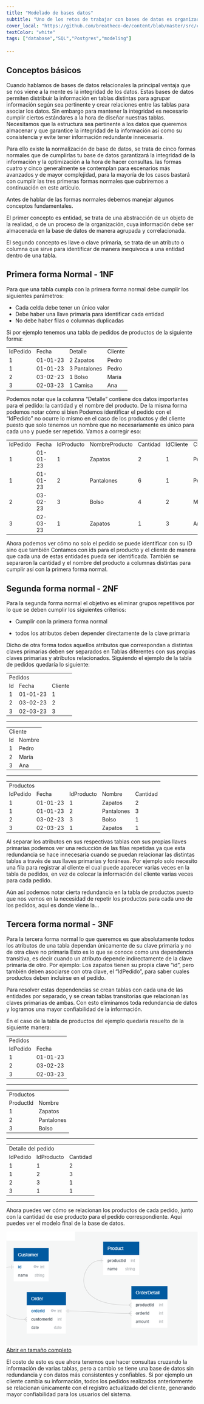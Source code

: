 ```yaml
---
title: "Modelado de bases datos"
subtitle: "Uno de los retos de trabajar con bases de datos es organizar la información en tablas de forma eficiente y que garantice la consistencia de los datos, para ello las formas normales no dicen que debemos cumplir para tener la base de datos mejor ordenada."
cover_local: "https://github.com/breatheco-de/content/blob/master/src/content/lesson/../../assets/images/4cc6fa0b-2530-4052-aa7e-8dac03788ac3.png?raw=true"
textColor: "white"
tags: ["database","SQL","Postgres","modeling"]

---
```


## Conceptos básicos

Cuando hablamos de bases de datos relacionales la principal ventaja que se nos viene a la mente es la integridad de los datos. Estas bases de datos permiten distribuir la información en tablas distintas para agrupar información según sea pertinente y crear relaciones entre las tablas para asociar los datos. Sin embargo para mantener la integridad es necesario cumplir ciertos estándares a la hora de diseñar nuestras tablas. Necesitamos que la estructura sea pertinente a los datos que queremos almacenar y que garantice la integridad de la información así como su consistencia y evite tener información redundante innecesaria.

Para ello existe la normalización de base de datos, se trata de cinco formas normales que de cumplirlas tu base de datos garantizará la integridad de la información y la optimización a la hora de hacer consultas. las formas cuatro y cinco generalmente se contemplan para escenarios más avanzados y de mayor complejidad, para la mayoría de los casos bastará con cumplir las tres primeras formas normales que cubriremos a continuación en este artículo.

Antes de hablar de las formas normales debemos manejar algunos conceptos fundamentales.

El primer concepto es entidad, se trata de una abstracción de un objeto de la realidad, o de un proceso de la organización, cuya información debe ser almacenada en la base de datos de manera agrupada y correlacionada.

El segundo concepto es llave o clave primaria, se trata de un atributo o columna que sirve para identificar de manera inequívoca a una entidad dentro de una tabla.

## Primera forma Normal - 1NF

Para que una tabla cumpla con la primera forma normal debe cumplir los siguientes parámetros:


* Cada celda debe tener un único valor
* Debe haber una llave primaria para identificar cada entidad
* No debe haber filas o columnas duplicadas 

Si por ejemplo tenemos una tabla de pedidos de productos de la siguiente forma:

<table>
  <tr>
   <td>IdPedido 
   </td>
   <td>Fecha
   </td>
   <td>Detalle
   </td>
   <td>Cliente
   </td>
  </tr>
  <tr>
   <td>1
   </td>
   <td>01-01-23
   </td>
   <td>2 Zapatos
   </td>
   <td>Pedro
   </td>
  </tr>
  <tr>
   <td>1
   </td>
   <td>01-01-23
   </td>
   <td>3 Pantalones
   </td>
   <td>Pedro
   </td>
  </tr>
  <tr>
   <td>2
   </td>
   <td>03-02-23
   </td>
   <td>1 Bolso
   </td>
   <td>María
   </td>
  </tr>
  <tr>
   <td>3
   </td>
   <td>02-03-23
   </td>
   <td>1 Camisa
   </td>
   <td>Ana
   </td>
  </tr>
</table>

Podemos notar que la columna “Detalle” contiene dos datos importantes para el pedido: la cantidad y el nombre del producto. De la misma forma podemos notar cómo si bien Podemos identificar el pedido con el “IdPedido” no ocurre lo mismo en el caso de los productos y del cliente puesto que solo tenemos un nombre que no necesariamente es único para cada uno y puede ser repetido. Vamos a corregir eso:

<table>
  <tr>
   <td>IdPedido 
   </td>
   <td>Fecha
   </td>
   <td>IdProducto
   </td>
   <td>NombreProducto
   </td>
   <td>Cantidad
   </td>
   <td>IdCliente
   </td>
   <td>Cliente
   </td>
  </tr>
  <tr>
   <td>1
   </td>
   <td>01-01-23
   </td>
   <td>1
   </td>
   <td>Zapatos
   </td>
   <td>2
   </td>
   <td>1
   </td>
   <td>Pedro
   </td>
  </tr>
  <tr>
   <td>1
   </td>
   <td>01-01-23
   </td>
   <td>2
   </td>
   <td>Pantalones
   </td>
   <td>6
   </td>
   <td>1
   </td>
   <td>Pedro
   </td>
  </tr>
  <tr>
   <td>2
   </td>
   <td>03-02-23
   </td>
   <td>3
   </td>
   <td>Bolso 
   </td>
   <td>4
   </td>
   <td>2
   </td>
   <td>María
   </td>
  </tr>
  <tr>
   <td>3
   </td>
   <td>02-03-23
   </td>
   <td>1
   </td>
   <td>Zapatos
   </td>
   <td>1
   </td>
   <td>3
   </td>
   <td>Ana
   </td>
  </tr>
</table>

Ahora podemos ver cómo no solo el pedido se puede identificar con su ID sino que también Contamos con ids para el producto y el cliente de manera que cada una de estas entidades pueda ser identificada. También se separaron la cantidad y el nombre del producto a columnas distintas para cumplir así con la primera forma normal.

## Segunda forma normal - 2NF

Para la segunda forma normal el objetivo es eliminar grupos repetitivos por lo que se deben cumplir los siguientes criterios:

* Cumplir con la primera forma normal

* todos los atributos deben depender directamente de la clave primaria

Dicho de otra forma todos aquellos atributos que correspondan a distintas claves primarias deben ser separados en Tablas diferentes con sus propias claves primarias y atributos relacionados. Siguiendo el ejemplo de la tabla de pedidos quedaría lo siguiente:

<table>
  <tr>
   <td colspan="2" >Pedidos
   </td>
   <td>
   </td>
  </tr>
  <tr>
   <td>Id
   </td>
   <td>Fecha 
   </td>
   <td>Cliente
   </td>
  </tr>
  <tr>
   <td>1
   </td>
   <td>01-01-23
   </td>
   <td>1
   </td>
  </tr>
  <tr>
   <td>2
   </td>
   <td>03-02-23
   </td>
   <td>2
   </td>
  </tr>
  <tr>
   <td>3
   </td>
   <td>02-03-23
   </td>
   <td>3
   </td>
  </tr>
</table>

---

<table>
  <tr>
   <td colspan="2" >Cliente
   </td>
  </tr>
  <tr>
   <td>Id
   </td>
   <td>Nombre
   </td>
  </tr>
  <tr>
   <td>1
   </td>
   <td>Pedro
   </td>
  </tr>
  <tr>
   <td>2
   </td>
   <td>María
   </td>
  </tr>
  <tr>
   <td>3
   </td>
   <td>Ana
   </td>
  </tr>
</table>

---

<table>
  <tr>
   <td colspan="5" >Productos
   </td>
  </tr>
  <tr>
   <td>IdPedido
   </td>
   <td>Fecha
   </td>
   <td>IdProducto
   </td>
   <td>Nombre
   </td>
   <td>Cantidad
   </td>
  </tr>
  <tr>
   <td>1
   </td>
   <td>01-01-23
   </td>
   <td>1
   </td>
   <td>Zapatos
   </td>
   <td>2
   </td>
  </tr>
  <tr>
   <td>1
   </td>
   <td>01-01-23
   </td>
   <td>2
   </td>
   <td>Pantalones
   </td>
   <td>3
   </td>
  </tr>
  <tr>
   <td>2
   </td>
   <td>03-02-23
   </td>
   <td>3
   </td>
   <td>Bolso 
   </td>
   <td>1
   </td>
  </tr>
  <tr>
   <td>3
   </td>
   <td>02-03-23
   </td>
   <td>1
   </td>
   <td>Zapatos
   </td>
   <td>1
   </td>
  </tr>
</table>


Al separar los atributos en sus respectivas tablas con sus propias llaves primarias podemos ver una reducción de las filas repetidas ya que esta redundancia se hace innecesaria cuando se puedan relacionar las distintas tablas a través de sus llaves primarias y foráneas. Por ejemplo solo necesito una fila para registrar al cliente el cual puede aparecer varias veces en la tabla de pedidos, en vez de colocar la información del cliente varias veces para cada pedido.

Aún así podemos notar cierta redundancia en la tabla de productos puesto que nos vemos en la necesidad de repetir los productos para cada uno de los pedidos, aquí es donde viene la…

## Tercera forma normal - 3NF

Para la tercera forma normal lo que queremos es que absolutamente todos los atributos de una tabla dependan únicamente de su clave primaria y no de otra clave no primaria Esto es lo que se conoce como una dependencia transitiva, es decir cuando un atributo depende indirectamente de la clave primaria de otro. Por ejemplo: Los zapatos tienen su propia clave “id”, pero también deben asociarse con otra clave, el “IdPedido”, para saber cuales productos deben incluirse en el pedido.

Para resolver estas dependencias se crean tablas con cada una de las entidades por separado, y se crean tablas transitorias que relacionan las claves primarias de ambas. Con esto eliminamos toda redundancia de datos y logramos una mayor confiabilidad de la información. 

En el caso de la tabla de productos del ejemplo quedaría resuelto de la siguiente manera:


<table>
  <tr>
   <td colspan="2" >Pedidos
   </td>
  </tr>
  <tr>
   <td>IdPedido
   </td>
   <td>Fecha
   </td>
  </tr>
  <tr>
   <td>1
   </td>
   <td>01-01-23
   </td>
  </tr>
  <tr>
   <td>2
   </td>
   <td>03-02-23
   </td>
  </tr>
  <tr>
   <td>3
   </td>
   <td>02-03-23
   </td>
  </tr>
</table>

---

<table>
  <tr>
   <td colspan="2" >Productos
   </td>
  </tr>
  <tr>
   <td>ProductId
   </td>
   <td>Nombre
   </td>
  </tr>
  <tr>
   <td>1
   </td>
   <td>Zapatos
   </td>
  </tr>
  <tr>
   <td>2
   </td>
   <td>Pantalones
   </td>
  </tr>
  <tr>
   <td>3
   </td>
   <td>Bolso 
   </td>
  </tr>
</table>

---

<table>
  <tr>
   <td colspan="3" >Detalle del pedido
   </td>
  </tr>
  <tr>
   <td>IdPedido
   </td>
   <td>IdProducto
   </td>
   <td>Cantidad
   </td>
  </tr>
  <tr>
   <td>1
   </td>
   <td>1
   </td>
   <td>2
   </td>
  </tr>
  <tr>
   <td>1
   </td>
   <td>2
   </td>
   <td>3
   </td>
  </tr>
  <tr>
   <td>2
   </td>
   <td>3
   </td>
   <td>1
   </td>
  </tr>
  <tr>
   <td>3
   </td>
   <td>1
   </td>
   <td>1
   </td>
  </tr>
</table>

---

Ahora puedes ver cómo se relacionan los productos de cada pedido, junto con la cantidad de ese producto para el pedido correspondiente. Aquí puedes ver el modelo final de la base de datos.

![Database model](../../assets/images/database-model.png)
[Abrir en tamaño completo](../../assets/svg/databaseModel.svg)

El costo de esto es que ahora tenemos que hacer consultas cruzando la información de varias tablas, pero a cambio se tiene una base de datos sin redundancia y con datos más consistentes y confiables. Si por ejemplo un cliente cambia su información, todos los pedidos realizados anteriormente se relacionan únicamente con el registro actualizado del cliente, generando mayor confiabilidad para los usuarios del sistema.
